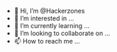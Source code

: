 - 👋 Hi, I’m @Hackerzones
- 👀 I’m interested in ...
- 🌱 I’m currently learning ...
- 💞️ I’m looking to collaborate on ...
- 📫 How to reach me ...

<!---
Hackerzones/Hackerzones is a ✨ special ✨ repository because its `README.md` (this file) appears on your GitHub profile.
You can click the Preview link to take a look at your changes.
--->
